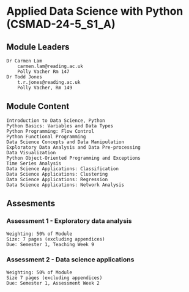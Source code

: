# Applied Data Science with Python (CSMAD-24-5_S1_A)
## Module Leaders

    Dr Carmen Lam
        carmen.lam@reading.ac.uk
        Polly Vacher Rm 147
    Dr Todd Jones
        t.r.jones@reading.ac.uk
        Polly Vacher, Rm 149

## Module Content

    Introduction to Data Science, Python
    Python Basics: Variables and Data Types
    Python Programming: Flow Control
    Python Functional Programming
    Data Science Concepts and Data Manipulation
    Exploratory Data Analysis and Data Pre-processing
    Data Visualization
    Python Object-Oriented Programming and Exceptions
    Time Series Analysis
    Data Science Applications: Classification
    Data Science Applications: Clustering
    Data Science Applications: Regression
    Data Science Applications: Network Analysis

## Assesments
### Assessment 1 - Exploratory data analysis

    Weighting: 50% of Module
    Size: 7 pages (excluding appendices)
    Due: Semester 1, Teaching Week 9

### Assessment 2 - Data science applications

    Weighting: 50% of Module
    Size 7 pages (excluding appendices)
    Due: Semester 1, Assessment Week 2
